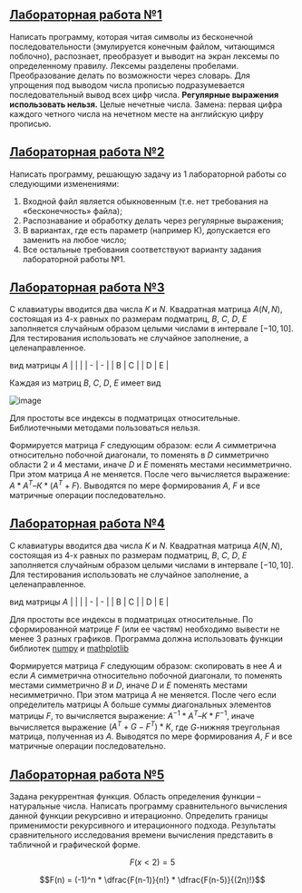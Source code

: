 ## [Лабораторная работа №1](lab_1/lab_1.py)

Написать программу, которая читая символы из бесконечной последовательности (эмулируется конечным файлом, читающимся поблочно), распознает, преобразует и выводит на экран лексемы по определенному правилу. Лексемы разделены пробелами. Преобразование делать по возможности через словарь. Для упрощения под выводом числа прописью подразумевается последовательный вывод всех цифр числа. **Регулярные выражения использовать нельзя.** Целые нечетные числа. Замена: первая цифра каждого четного числа на нечетном месте на английскую цифру прописью.

## [Лабораторная работа №2](lab_2/lab_2.py)
Написать программу, решающую задачу из 1 лабораторной работы со следующими изменениями:
1.	Входной файл является обыкновенным (т.е. нет требования на «бесконечность» файла);
2.	Распознавание и обработку делать через регулярные выражения;
3.	В вариантах, где есть параметр (например К), допускается его заменить на любое число;
4.	Все остальные требования соответствуют варианту задания лабораторной работы №1.

## [Лабораторная работа №3](lab_3/lab_3.py)
С клавиатуры вводится два числа $`K`$ и $`N`$. Квадратная матрица $`A(N,N)`$, состоящая из 4-х равных по размерам подматриц, $`B`$, $`C`$, $`D`$, $`E`$ заполняется случайным образом целыми числами в интервале $`[-10,10]`$. Для тестирования использовать не случайное заполнение, а целенаправленное.

вид матрицы $`A`$
|   |   | 
| - | - |
| B | C |
| D | E |

Каждая из матриц $`B`$, $`C`$, $`D`$, $`E`$ имеет вид

![image](https://github.com/nightfuze/algorithms-and-data-structures-labs/assets/44748158/443300aa-976a-41f0-90d5-99e8af4ade8f)

Для простоты все индексы в подматрицах относительные. Библиотечными методами пользоваться нельзя.

Формируется матрица $`F`$ следующим образом: если $`A`$ симметрична относительно побочной диагонали, то поменять в $`D`$ симметрично области 2 и 4 местами, иначе $`D`$ и $`E`$ поменять местами несимметрично. При этом матрица $`A`$ не меняется. После чего вычисляется выражение: $`A*A^T–К*(A^T+F)`$. Выводятся по мере формирования $`A`$, $`F`$ и все матричные операции последовательно.

## [Лабораторная работа №4](lab_4/lab_4.py)
С клавиатуры вводится два числа $`K`$ и $`N`$. Квадратная матрица $`A(N,N)`$, состоящая из 4-х равных по размерам подматриц, $`B`$, $`C`$, $`D`$, $`E`$ заполняется случайным образом целыми числами в интервале $`[-10,10]`$. Для тестирования использовать не случайное заполнение, а целенаправленное.

вид матрицы $`A`$
|   |   | 
| - | - |
| B | C |
| D | E |

Для простоты все индексы в подматрицах относительные. 
По сформированной матрице $`F`$ (или ее частям) необходимо вывести не менее 3 разных графиков.
Программа должна использовать функции библиотек [numpy](https://numpy.org/) и [mathplotlib](https://matplotlib.org/)

Формируется матрица $`F`$ следующим образом: скопировать в нее $`A`$ и если $`A`$ симметрична относительно побочной диагонали, то поменять местами симметрично $`B`$ и  $`D`$, иначе $`D`$ и $`E`$ поменять местами несимметрично. При этом матрица $`A`$ не меняется. После чего если определитель матрицы А больше суммы диагональных элементов матрицы $`F`$, то вычисляется выражение: $`A^{-1} * A^T – K * F^{-1}`$, иначе вычисляется выражение $`(A^Т + G - F^Т) * K`$, где $`G`$-нижняя треугольная матрица, полученная из $`A`$. Выводятся по мере формирования $`A`$, $`F`$ и все матричные операции последовательно.

## [Лабораторная работа №5](lab_5/lab_5.py)
Задана рекуррентная функция. Область определения функции – натуральные числа. Написать программу сравнительного вычисления данной функции рекурсивно и итерационно. Определить границы применимости рекурсивного и итерационного подхода. Результаты сравнительного исследования времени вычисления представить в табличной и графической форме.
```math
F(x < 2) = 5
```
```math
F(n) = (-1)^n * \dfrac{F(n-1)}{n!} * \dfrac{F(n-5)}{(2n)!}
```
